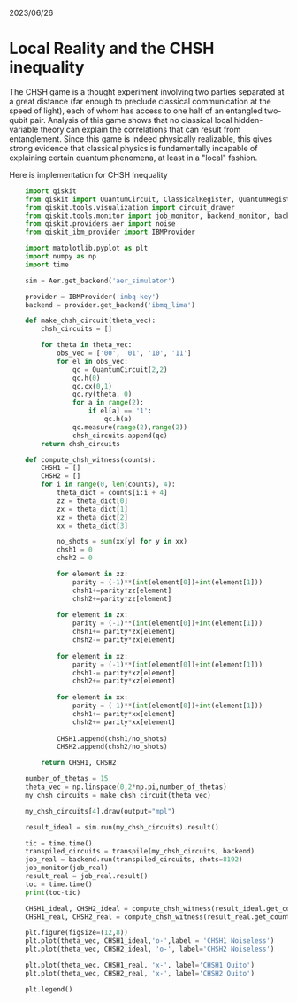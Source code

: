 2023/06/26
# Local Reality and the CHSH inequality
The CHSH game is a thought experiment involving two parties separated at a great distance (far enough to preclude classical communication at the speed of light), each of whom has access to one half of an entangled two-qubit pair. Analysis of this game shows that no classical local hidden-variable theory can explain the correlations that can result from entanglement. Since this game is indeed physically realizable, this gives strong evidence that classical physics is fundamentally incapable of explaining certain quantum phenomena, at least in a "local" fashion. 

Here is implementation for CHSH Inequality
```python
    import qiskit
    from qiskit import QuantumCircuit, ClassicalRegister, QuantumRegister,transpile, Aer
    from qiskit.tools.visualization import circuit_drawer
    from qiskit.tools.monitor import job_monitor, backend_monitor, backend_overview
    from qiskit.providers.aer import noise
    from qiskit_ibm_provider import IBMProvider

    import matplotlib.pyplot as plt
    import numpy as np
    import time
```


```python
    sim = Aer.get_backend('aer_simulator')

    provider = IBMProvider('imbq-key')
    backend = provider.get_backend('ibmq_lima')
```


```python
    def make_chsh_circuit(theta_vec):
        chsh_circuits = []

        for theta in theta_vec:
            obs_vec = ['00', '01', '10', '11']
            for el in obs_vec:
                qc = QuantumCircuit(2,2)
                qc.h(0)
                qc.cx(0,1)
                qc.ry(theta, 0)
                for a in range(2):
                    if el[a] == '1':
                        qc.h(a)
                qc.measure(range(2),range(2))
                chsh_circuits.append(qc)
        return chsh_circuits
```


```python
    def compute_chsh_witness(counts):
        CHSH1 = []
        CHSH2 = []
        for i in range(0, len(counts), 4):
            theta_dict = counts[i:i + 4]
            zz = theta_dict[0]
            zx = theta_dict[1]
            xz = theta_dict[2]
            xx = theta_dict[3]

            no_shots = sum(xx[y] for y in xx)
            chsh1 = 0
            chsh2 = 0

            for element in zz:
                parity = (-1)**(int(element[0])+int(element[1]))
                chsh1+=parity*zz[element]
                chsh2+=parity*zz[element]
        
            for element in zx:
                parity = (-1)**(int(element[0])+int(element[1]))
                chsh1+= parity*zx[element]
                chsh2-= parity*zx[element]
        
            for element in xz:
                parity = (-1)**(int(element[0])+int(element[1]))
                chsh1-= parity*xz[element]
                chsh2+= parity*xz[element]
        
            for element in xx:
                parity = (-1)**(int(element[0])+int(element[1]))
                chsh1+= parity*xx[element]
                chsh2+= parity*xx[element]
        
            CHSH1.append(chsh1/no_shots)
            CHSH2.append(chsh2/no_shots)

        return CHSH1, CHSH2
```


```python
    number_of_thetas = 15
    theta_vec = np.linspace(0,2*np.pi,number_of_thetas)
    my_chsh_circuits = make_chsh_circuit(theta_vec)
```


```python
    my_chsh_circuits[4].draw(output="mpl")
```


```python
    result_ideal = sim.run(my_chsh_circuits).result()

    tic = time.time()
    transpiled_circuits = transpile(my_chsh_circuits, backend)
    job_real = backend.run(transpiled_circuits, shots=8192)
    job_monitor(job_real)
    result_real = job_real.result()
    toc = time.time()
    print(toc-tic)
```


```python
    CHSH1_ideal, CHSH2_ideal = compute_chsh_witness(result_ideal.get_counts())
    CHSH1_real, CHSH2_real = compute_chsh_witness(result_real.get_counts())
```


```python
    plt.figure(figsize=(12,8))
    plt.plot(theta_vec, CHSH1_ideal,'o-',label = 'CHSH1 Noiseless')
    plt.plot(theta_vec, CHSH2_ideal, 'o-', label='CHSH2 Noiseless')

    plt.plot(theta_vec, CHSH1_real, 'x-', label='CHSH1 Quito')
    plt.plot(theta_vec, CHSH2_real, 'x-', label='CHSH2 Quito')

    plt.legend()
```


